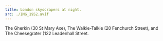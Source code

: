 ```yaml
---
title: London skyscrapers at night.
src: ./IMG_1952.avif
---
```


The Gherkin (30 St Mary Axe), The Walkie-Talkie (20 Fenchurch Street), and The
Cheesegrater (122 Leadenhall Street.
